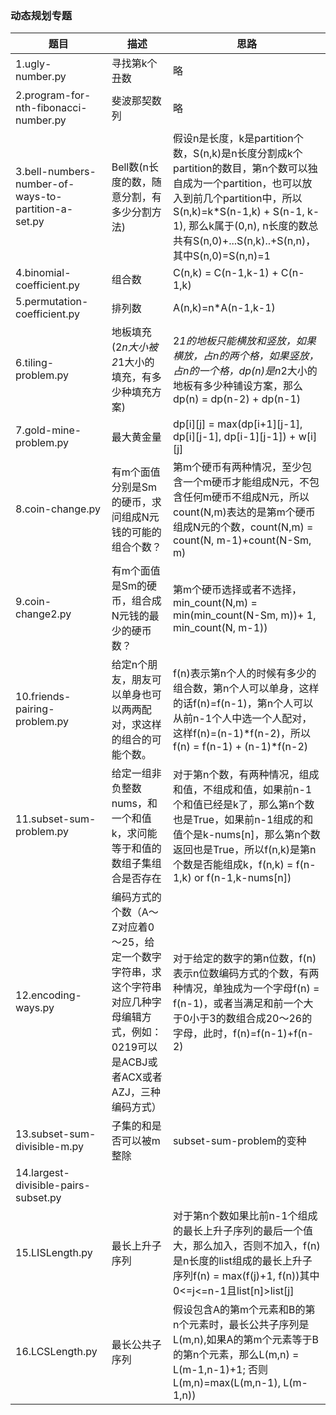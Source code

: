 ### 动态规划专题

|  题目   | 描述  | 思路 | 
|  ----  | ----  | ---- | 
|1.ugly-number.py|寻找第k个丑数|略|
|2.program-for-nth-fibonacci-number.py|斐波那契数列|略|
|3.bell-numbers-number-of-ways-to-partition-a-set.py|Bell数(n长度的数，随意分割，有多少分割方法)|假设n是长度，k是partition个数，S(n,k)是n长度分割成k个partition的数目，第n个数可以独自成为一个partition，也可以放入到前几个partition中，所以S(n,k)=k*S(n-1,k) + S(n-1, k-1), 那么k属于(0,n), n长度的数总共有S(n,0)+...S(n,k)..+S(n,n)，其中S(n,0)=S(n,n)=1|
|4.binomial-coefficient.py|组合数|C(n,k) = C(n-1,k-1) + C(n-1,k)|
|5.permutation-coefficient.py|排列数|A(n,k)=n*A(n-1,k-1)|
|6.tiling-problem.py|地板填充(2*n大小被2*1大小的填充，有多少种填充方案)|2*1的地板只能横放和竖放，如果横放，占n的两个格，如果竖放，占n的一个格，dp(n)是n*2大小的地板有多少种铺设方案，那么dp(n) = dp(n-2) + dp(n-1)|
|7.gold-mine-problem.py|最大黄金量|dp[i][j] = max(dp[i+1][j-1], dp[i][j-1], dp[i-1][j-1]) + w[i][j]|
|8.coin-change.py|有m个面值分别是Sm的硬币，求问组成N元钱的可能的组合个数？|第m个硬币有两种情况，至少包含一个m硬币才能组成N元，不包含任何m硬币不组成N元，所以count(N,m)表达的是第m个硬币组成N元的个数，count(N,m) = count(N, m-1)+count(N-Sm, m)|
|9.coin-change2.py|有m个面值是Sm的硬币，组合成N元钱的最少的硬币数？|第m个硬币选择或者不选择，min_count(N,m) = min(min_count(N-Sm, m))+ 1, min_count(N, m-1))|
|10.friends-pairing-problem.py|给定n个朋友，朋友可以单身也可以两两配对，求这样的组合的可能个数。|f(n)表示第n个人的时候有多少的组合数，第n个人可以单身，这样的话f(n)=f(n-1)，第n个人可以从前n-1个人中选一个人配对，这样f(n)=(n-1)*f(n-2)，所以f(n) = f(n-1) + (n-1)*f(n-2)|
|11.subset-sum-problem.py|给定一组非负整数nums，和一个和值k，求问能等于和值的数组子集组合是否存在|对于第n个数，有两种情况，组成和值，不组成和值，如果前n-1个和值已经是k了，那么第n个数也是True，如果前n-1组成的和值个是k-nums[n]，那么第n个数返回也是True，所以f(n,k)是第n个数是否能组成k，f(n,k) = f(n-1,k) or f(n-1,k-nums[n])|
|12.encoding-ways.py|编码方式的个数（A～Z对应着0～25，给定一个数字字符串，求这个字符串对应几种字母编辑方式，例如：0219可以是ACBJ或者ACX或者AZJ，三种编码方式）|对于给定的数字的第n位数，f(n)表示n位数编码方式的个数，有两种情况，单独成为一个字母f(n) = f(n-1)，或者当满足和前一个大于0小于3的数组合成20～26的字母，此时，f(n)=f(n-1)+f(n-2)|
|13.subset-sum-divisible-m.py|子集的和是否可以被m整除|subset-sum-problem的变种|
|14.largest-divisible-pairs-subset.py|||
|15.LISLength.py|最长上升子序列|对于第n个数如果比前n-1个组成的最长上升子序列的最后一个值大，那么加入，否则不加入，f(n)是n长度的list组成的最长上升子序列f(n) = max(f(j)+1, f(n))其中0<=j<=n-1且list[n]>list[j]|
|16.LCSLength.py|最长公共子序列|假设包含A的第m个元素和B的第n个元素时，最长公共子序列是L(m,n),如果A的第m个元素等于B的第n个元素，那么L(m,n) = L(m-1,n-1)+1; 否则L(m,n)=max(L(m,n-1), L(m-1,n))|
